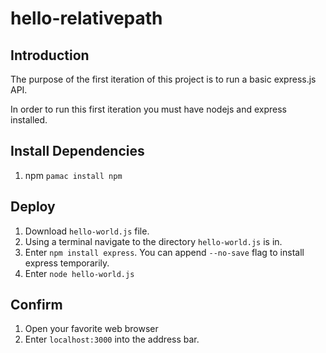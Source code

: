 # hello-relativepath


## Introduction

The purpose of the first iteration of this project is to run a basic express.js API. 

In order to run this first iteration you must have nodejs and express installed. 

## Install Dependencies

1. npm `pamac install npm`


## Deploy

1. Download `hello-world.js` file.
2. Using a terminal navigate to the directory `hello-world.js` is in.
3. Enter `npm install express`. You can append `--no-save` flag to install express temporarily.
4. Enter `node hello-world.js`

## Confirm

1. Open your favorite web browser
2. Enter `localhost:3000` into the address bar.






